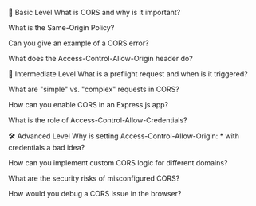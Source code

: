 📘 Basic Level
What is CORS and why is it important?

What is the Same-Origin Policy?

Can you give an example of a CORS error?

What does the Access-Control-Allow-Origin header do?

🧠 Intermediate Level
What is a preflight request and when is it triggered?

What are "simple" vs. "complex" requests in CORS?

How can you enable CORS in an Express.js app?

What is the role of Access-Control-Allow-Credentials?

🛠️ Advanced Level
Why is setting Access-Control-Allow-Origin: * with credentials a bad idea?

How can you implement custom CORS logic for different domains?

What are the security risks of misconfigured CORS?

How would you debug a CORS issue in the browser?


